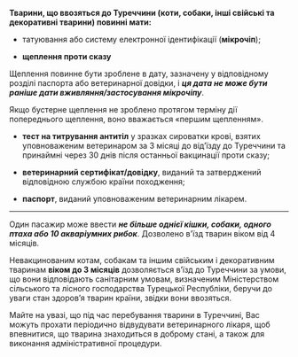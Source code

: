 **Тварини, що ввозяться до Туреччини (коти, собаки, інші свійські та декоративні тварини) повинні мати:**

- татуювання або систему електронної ідентифікації (**мікрочіп**);

- **щеплення проти сказу** 

<section> 

Щеплення повинне бути зроблене в дату, зазначену у відповідному розділі паспорта або ветеринарної довідки, і ***ця дата не може бути раніше дати вживляння/застосування мікрочіпу***. 

Якщо бустерне щеплення не зроблено протягом терміну дії попереднього щеплення, воно вважається «першим щепленням».
</section>

- **тест на титрування антитіл** у зразках сироватки крові, взятих уповноваженим ветеринаром за 3 місяці до від’їзду до Туреччини та принаймні через 30 днів після останньої вакцинації проти сказу;

- **ветеринарний сертифікат/довідку**, виданий та затверджений відповідною службою країни походження;

- **паспорт**, виданий уповноваженим ветеринарним лікарем.

***


Один пасажир може ввести ***не більше однієї кішки, собаки, одного птаха або 10 акваріумних рибок***. Дозволено в'їзд тварин віком від 4 місяців.

<section type="note">

Невакцинованим котам, собакам та іншим свійським і декоративним тваринам **віком до 3 місяців** дозволяється в’їзд до Туреччини за умови, що вони відповідають санітарним умовам, визначеним Міністерством сільського та лісного господарства Турецької Республіки, беручи до уваги стан здоров’я тварин країни, звідки вони ввозяться.
</section>

Майте на увазі, що під час перебування тварини в Туреччині, Вас можуть прохати періодично відвудувати ветеринарного лікаря, щоб впевнитися, що тварина знаходиться в доброму стані, а також для виконання адміністративної процедури.
